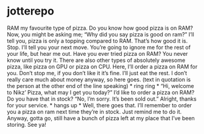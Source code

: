 # jotterepo
 RAM my favourite type of pizza. Do you know how good pizza is on RAM? Now, you might be asking me; “Why did you say pizza is good on ram?” I’ll tell you, pizza is only a topping compared to RAM. That’s how good it is. Stop. I’ll tell you your next move. You’re going to ignore me for the rest of your life, but hear me out. Have you ever tried pizza on RAM? You never know until you try it. There are also other types of absolutely awesome pizza, like pizza on GPU or pizza on CPU. Here, I’ll order a pizza on RAM for you. Don’t stop me, if you don’t like it it’s fine. I’ll just eat the rest. I don’t really care much about money anyway, so here goes. (text in quotation is the person at the other end of the line speaking) * ring ring * “Hi, welcome to Nikz’ Pizza, what may I get you today?” I’d like to order a pizza on RAM? Do you have that in stock? “No, I’m sorry. It’s been sold out.” Alright, thanks for your service. * hangs up * Well, there goes that. I’ll remember to order you a pizza on ram next time they’re in stock. Just remind me to do it. Anyway, gotta go, still have a bunch of pizza left at my place that I’ve been storing. See ya!
